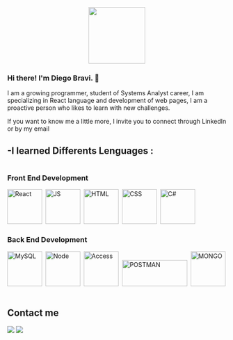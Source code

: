 <div id="header" align="center">
<img src="https://camo.githubusercontent.com/b2213aad903c8ea48a3109835c063926898e9adc019ccdccdcf6a35c0cbd3f55/68747470733a2f2f6d656469612e67697068792e636f6d2f6d656469612f524e3846646142365431626b6b49356e34492f67697068792e676966" width="130"/>
</div>

### Hi there! I'm Diego Bravi. 👋

I am a growing programmer, student of Systems Analyst career, I am specializing in React language and development of web pages, I am a proactive person who likes to learn with new challenges.

If you want to know me a little more, I invite you to connect through LinkedIn or by my email 


<h2>-I learned Differents Lenguages :</h2>

<div style="display: inline-block"> 
<h3> Front End Development </h3>
  <img src="https://cdn.jsdelivr.net/gh/devicons/devicon/icons/react/react-original-wordmark.svg" title="React" alt"React" width="80" heigth=""80/>&nbsp;   
  <img src="https://cdn.jsdelivr.net/gh/devicons/devicon/icons/javascript/javascript-original.svg" title="JS" alt="JS" width="80" height="80" />&nbsp;
  <img src="https://cdn.jsdelivr.net/gh/devicons/devicon/icons/html5/html5-original-wordmark.svg"  title="HTML" alt="HTML" width="80" height="80"/>&nbsp;
  <img src="https://cdn.jsdelivr.net/gh/devicons/devicon/icons/css3/css3-original-wordmark.svg" title="CSS" alt="CSS" width="80" height="80" />&nbsp;
  <img src="https://cdn.worldvectorlogo.com/logos/c--4.svg" title="C#" alt="C#" width="80" height="80" />&nbsp;
  
</div>

<div style="display: inline-block"> 
  <h3> Back End Development </h3>
  <img src="https://cdn.jsdelivr.net/gh/devicons/devicon/icons/mysql/mysql-original-wordmark.svg"  title="MySQL" alt="MySQL" width="80" height="80" />&nbsp;
  <img src="https://cdn.jsdelivr.net/gh/devicons/devicon/icons/nodejs/nodejs-original-wordmark.svg"  title="Node" alt="Node" width="80" height="80"/>&nbsp; 
  <img src="https://cdn-icons-png.flaticon.com/512/732/732218.png"  title="Access" alt="Access" width="80" height="80"/>&nbsp; 
  <img src="https://seeklogo.com/images/P/postman-logo-5110850F84-seeklogo.com.png"  title="POSTMAN" alt="POSTMAN" width="150" height="60"/>&nbsp; 
  <img src="https://www.pngall.com/wp-content/uploads/13/Mongodb-Transparent.png"  title="MONGO" alt="MONGO" width="80" height="80"/>&nbsp; 


</div>

<h2>Contact me</h2>

  <a href = "mailto:diegobravi97@gmail.com" target ="diegobravi97@gmail.com"><img src="https://img.shields.io/badge/-Gmail-%23333?style=for-the-badge&logo=gmail&logoColor=white" target="_blank"></a>
  <a href="www.linkedin.com/in/diego-bravi"  target ="www.linkedin.com/in/diego-bravi"><img src="https://img.shields.io/badge/-LinkedIn-%230077B5?style=for-the-badge&logo=linkedin&logoColor=white" target="www.linkedin.com/in/diego-bravi"></a> 

